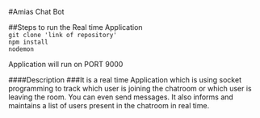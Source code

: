 #Amias Chat Bot

##Steps to run the Real time Application
<br>
`git clone 'link of repository'`
<br>
`npm install`
<br>
`nodemon`
<br>

Application will run on PORT 9000 

####Description
###It is a real time Application which is using socket programming to track which user is joining the chatroom or which user is leaving the room. You can even send messages. It also informs and maintains a list of users present in the chatroom in real time.
